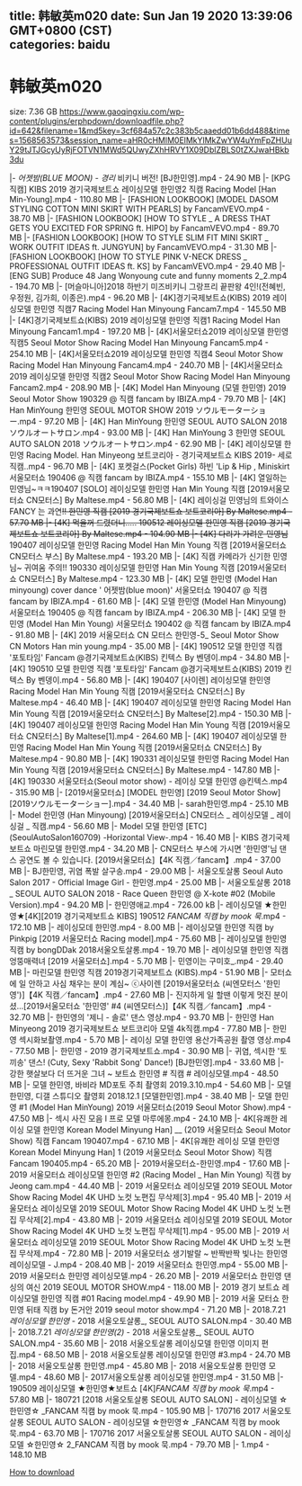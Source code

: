 
title: 韩敏英m020
date: Sun Jan 19 2020 13:39:06 GMT+0800 (CST)    
categories: baidu
---

# 韩敏英m020
size: 7.36 GB
 https://www.gaoqingxiu.com/wp-content/plugins/erphpdown/downloadfile.php?id=642&filename=1&md5key=3cf684a57c2c383b5caaedd01b6dd488&times=1568563573&session_name=aHR0cHMlM0ElMkYlMkZwYW4uYmFpZHUuY29tJTJGcyUyRjFOTVN1MWd5QUwyZXhHRVY1X09DblZBLS0tZXJwaHBkb3du
 
|- _어젯밤(BLUE MOON) - 경리_ 비키니 버전! [BJ한민영].mp4 - 24.90 MB
|- [KPG직캠] KIBS 2019 경기국제보트쇼 레이싱모델 한민영2 직캠 Racing Model [Han Min-Young].mp4 - 110.80 MB
|- [FASHION LOOKBOOK] [MODEL DASOM STYLING COTTON MINI SKIRT WITH PEARLS] by FancamVEVO.mp4 - 38.70 MB
|- [FASHION LOOKBOOK] [HOW TO STYLE _ A DRESS THAT GETS YOU EXCITED FOR SPRING ft. HIPO] by FancamVEVO.mp4 - 89.70 MB
|- [FASHION LOOKBOOK] [HOW TO STYLE SLIM FIT MINI SKIRT _ WORK OUTFIT IDEAS ft. JUNGYUN] by FancamVEVO.mp4 - 31.30 MB
|- [FASHION LOOKBOOK] [HOW TO STYLE PINK V-NECK DRESS _ PROFESSIONAL OUTFIT IDEAS ft. KS] by FancamVEVO.mp4 - 29.40 MB
|- [ENG SUB] Produce 48 Jang Wonyoung cute and funny moments 2_2.mp4 - 194.70 MB
|- [머슬마니아]2018 하반기 미즈비키니 그랑프리 끝판왕 4인!(전혜빈, 우정원, 김가희, 이종은).mp4 - 96.20 MB
|- [4K]경기국제보트쇼(KIBS) 2019 레이싱모델 한민영 직캠7 Racing Model Han Minyoung Fancam7.mp4 - 145.50 MB
|- [4K]경기국제보트쇼(KIBS) 2019 레이싱모델 한민영 직캠1 Racing Model Han Minyoung Fancam1.mp4 - 197.20 MB
|- [4K]서울모터쇼2019 레이싱모델 한민영 직캠5 Seoul Motor Show Racing Model Han Minyoung Fancam5.mp4 - 254.10 MB
|- [4K]서울모터쇼2019 레이싱모델 한민영 직캠4 Seoul Motor Show Racing Model Han Minyoung Fancam4.mp4 - 240.70 MB
|- [4K]서울모터쇼2019 레이싱모델 한민영 직캠2 Seoul Motor Show Racing Model Han Minyoung Fancam2.mp4 - 208.90 MB
|- [4K] Model Han Minyoung (모델 한민영) 2019 Seoul Motor Show 190329 @ 직캠 fancam by IBIZA.mp4 - 79.70 MB
|- [4K] Han MinYoung 한민영 SEOUL MOTOR SHOW 2019 ソウルモーターショー.mp4 - 97.20 MB
|- [4K] Han MinYoung 한민영 SEOUL AUTO SALON 2018 ソウルオートサロン.mp4 - 93.00 MB
|- [4K] Han MinYoung 3 한민영 SEOUL AUTO SALON 2018 ソウルオートサロン.mp4 - 62.90 MB
|- [4K] 레이싱모델 한민영 Racing Model. Han Minyeong 보트코리아 - 경기국제보트쇼 KIBS 2019- 세로직캠..mp4 - 96.70 MB
|- [4K] 포켓걸스(Pocket Girls) 하빈 'Lip & Hip , Miniskirt 서울모터쇼 190406 @ 직캠 fancam by IBIZA.mp4 - 155.10 MB
|- [4K] 열일하는 민영님~ㅋㅋ190407 [SOLO] 레이싱모델 한민영 Han Min Young 직캠 [2019서울모터쇼 CN모터스] By Maltese.mp4 - 56.80 MB
|- [4K] 레이싱걸 민영님의 트와이스 FANCY 는 과연~~!! 한민영 직캠 [2019 경기국제보트쇼 보트코리아] By Maltese.mp4 - 57.70 MB
|- [4K] 먹을꺼 드렸더니..... 190512 레이싱모델 한민영 직캠 [2019 경기국제보트쇼 보트코리아] By Maltese.mp4 - 104.90 MB
|- [4K] 다리가 가려운 민영님~~ 190407 레이싱모델 한민영 Racing Model Han Min Young 직캠 [2019서울모터쇼 CN모터스 부스] By Maltese.mp4 - 193.20 MB
|- [4K] 직캠 카메라가 신기한 민영님~ 귀여움 주의!! 190330 레이싱모델 한민영 Han Min Young 직캠 [2019서울모터쇼 CN모터스] By Maltese.mp4 - 123.30 MB
|- [4K] 모델 한민영 (Model Han minyoung) cover dance ' 어젯밤(blue moon)' 서울모터쇼 190407 @ 직캠 fancam by IBIZA.mp4 - 61.60 MB
|- [4K] 모델 한민영 (Model Han Minyoung) 서울모터쇼 190405 @ 직캠 fancam by IBIZA.mp4 - 206.30 MB
|- [4K] 모델 한민영 (Model Han Min Young) 서울모터쇼 190402 @ 직캠 fancam by IBIZA.mp4 - 91.80 MB
|- [4K] 2019 서울모터쇼 CN 모터스 한민영-5_ Seoul Motor Show CN Motors Han min young.mp4 - 35.00 MB
|- [4K] 190512 모델 한민영 직캠 '포토타임' Fancam @경기국제보트쇼(KIBS) 킨텍스 By 벤뎅이.mp4 - 34.80 MB
|- [4K] 190510 모델 한민영 직캠 '포토타임' Fancam @경기국제보트쇼(KIBS) 2019 킨텍스 By 벤뎅이.mp4 - 56.80 MB
|- [4K] 190407 [사이렌] 레이싱모델 한민영 Racing Model Han Min Young 직캠 [2019서울모터쇼 CN모터스] By Maltese.mp4 - 46.40 MB
|- [4K] 190407 레이싱모델 한민영 Racing Model Han Min Young 직캠 [2019서울모터쇼 CN모터스] By Maltese[2].mp4 - 150.30 MB
|- [4K] 190407 레이싱모델 한민영 Racing Model Han Min Young 직캠 [2019서울모터쇼 CN모터스] By Maltese[1].mp4 - 264.60 MB
|- [4K] 190407 레이싱모델 한민영 Racing Model Han Min Young 직캠 [2019서울모터쇼 CN모터스] By Maltese.mp4 - 90.80 MB
|- [4K] 190331 레이싱모델 한민영 Racing Model Han Min Young 직캠 [2019서울모터쇼 CN모터스] By Maltese.mp4 - 147.80 MB
|- [4K] 190330 서울모터쇼(Seoul motor show) - 레이싱 모델 한민영 @킨텍스.mp4 - 315.90 MB
|- [2019서울모터쇼] [MODEL 한민영] [2019 Seoul Motor Show] [2019ソウルモーターショー].mp4 - 34.40 MB
|- sarah한민영.mp4 - 25.10 MB
|- Model 한민영 (Han Minyoung) [2019서울모터쇼] CN모터스 _ 레이싱모델 _ 레이싱걸 _ 직캠.mp4 - 56.60 MB
|- Model 모델 한민영 [ETC] (SeoulAutoSalon160709) -Horizontal View-.mp4 - 16.40 MB
|- KIBS 경기국제보트쇼 마린모델 한민영.mp4 - 34.20 MB
|- CN모터스 부스에 가시면 '한민영'님 댄스 공연도 볼 수 있습니다. [2019서울모터쇼]【4K 직캠／fancam】.mp4 - 37.00 MB
|- BJ한민영, 귀염 폭발 살구송.mp4 - 29.00 MB
|- 서울오토살롱 Seoul Auto Salon 2017 - Official Image Girl - 한민영.mp4 - 25.00 MB
|- 서울오토살롱 2018 _ SEOUL AUTO SALON 2018 - Race Queen 한민영 @ X-kote #02 (Mobile Version).mp4 - 94.20 MB
|- 한민영애교.mp4 - 726.00 kB
|- 레이싱모델 ★한민영★[4K][2019 경기국제보트쇼 KIBS] 190512 _FANCAM 직캠 by mook 묵_.mp4 - 172.10 MB
|- 레이싱모데 한민영.mp4 - 8.00 MB
|- 레이싱모델 한민영 직캠 by Pinkpig [2019 서울모터쇼 Racing model].mp4 - 75.60 MB
|- 레이싱모델 한민영 직캠 by bongDDak 2018서울오토살롱.mp4 - 19.70 MB
|- 레이싱모델 한민영 직캠 엉뚱매력녀 [2019 서울모터쇼].mp4 - 5.70 MB
|- 민영이는 구미호_.mp4 - 29.40 MB
|- 마린모델 한민영 직캠 2019경기국제보트쇼 (KIBS).mp4 - 51.90 MB
|- 모터쇼에 일 안하고 사심 채우는 분이 계심~ ⓒ사이렌 [2019서울모터쇼 (씨엔모터스 '한민영')]【4K 직캠／fancam】.mp4 - 27.60 MB
|- 진지하게 일 할땐 이렇게 멋진 분이셨...[2019서울모터쇼 '한민영' #4 (씨엔모터스)]【4K 직캠／fancam】.mp4 - 32.70 MB
|- 한민영의 '제니 - 솔로' 댄스 영상.mp4 - 93.70 MB
|- 한민영 Han Minyeong 2019 경기국제보트쇼 보트코리아 모델 4k직캠.mp4 - 77.80 MB
|- 한민영 섹시화보촬영.mp4 - 5.70 MB
|- 레이싱 모델 한민영 용산가족공원 촬영 영상.mp4 - 77.50 MB
|- 한민영 - 2019 경기국제보트쇼.mp4 - 30.90 MB
|- 귀염, 섹시한 '토끼송' 댄스! (Cuty, Sexy 'Rabbit Song' Dance!) [BJ한민영].mp4 - 33.60 MB
|- 강한 햇살보다 더 뜨거운 그녀 ~ 보트쇼 한민영 # 직캠 # 레이싱모델.mp4 - 48.50 MB
|- 모델 한민영, 바비라 MD포토 주최 촬영회 2019.3.10.mp4 - 54.60 MB
|- 모델 한민영, 디갤 스튜디오 촬영회 2018.12.1 [모델한민영].mp4 - 38.40 MB
|- 모델 한민영 #1 (Model Han MinYoung) 2019 서울모터쇼(2019 Seoul Motor Show).mp4 - 47.50 MB
|- 섹시 사진 모음 l 프로 모델 마루에몽.mp4 - 24.10 MB
|- 4K[유쾌한 레이싱 모델 한민영 Korean Model Minyung Han] __ (2019 서울모터쇼 Seoul Motor Show) 직캠 Fancam 190407.mp4 - 67.10 MB
|- 4K[유쾌한 레이싱 모델 한민영 Korean Model Minyung Han] 1 (2019 서울모터쇼 Seoul Motor Show) 직캠 Fancam 190405.mp4 - 65.20 MB
|- 2019서울모터쇼-한민영.mp4 - 17.60 MB
|- 2019 서울모터쇼 레이싱모델 한민영 #2 (Racing Model _ Han Min Young) 직캠 by Jeong cam.mp4 - 44.40 MB
|- 2019 서울모터쇼 레이싱모델 2019 SEOUL Motor Show Racing Model 4K UHD 노컷 노편집 무삭제[3].mp4 - 95.40 MB
|- 2019 서울모터쇼 레이싱모델 2019 SEOUL Motor Show Racing Model 4K UHD 노컷 노편집 무삭제[2].mp4 - 43.80 MB
|- 2019 서울모터쇼 레이싱모델 2019 SEOUL Motor Show Racing Model 4K UHD 노컷 노편집 무삭제[1].mp4 - 95.00 MB
|- 2019 서울모터쇼 레이싱모델 2019 SEOUL Motor Show Racing Model 4K UHD 노컷 노편집 무삭제.mp4 - 72.80 MB
|- 2019 서울모터쇼 생기발랄 ~ 반짝반짝 빛나는 한민영 레이싱모델 - J.mp4 - 208.40 MB
|- 2019 서울모터쇼 한민영.mp4 - 55.00 MB
|- 2019 서울모터쇼 한민영 레이싱모델.mp4 - 26.20 MB
|- 2019 서울모터쇼 한민영 댄싱의 여신 2019 SEOUL MOTOR SHOW.mp4 - 118.00 MB
|- 2019 경기 보트쇼 레이싱모델 한민영 직캠 #01 Racing model.mp4 - 49.90 MB
|- 2019 서울 모터쇼 한민영 뒤태 직캠 by 돈거안 2019 seoul motor show.mp4 - 71.20 MB
|- 2018.7.21 _레이싱모델 한민영_ - 2018 서울오토살롱_, SEOUL AUTO SALON.mp4 - 30.40 MB
|- 2018.7.21 _레이싱모델 한민영(2)_ - 2018 서울오토살롱_, SEOUL AUTO SALON.mp4 - 35.60 MB
|- 2018 서울오토살롱 레이싱모델 한민영 이미지 편집.mp4 - 68.50 MB
|- 2018 서울오토살롱 레이싱모델 한민영 #3.mp4 - 24.70 MB
|- 2018 서울오토살롱 한민영.mp4 - 45.80 MB
|- 2018 서울오토살롱 한민영 모델.mp4 - 48.60 MB
|- 2017서울오토살롱 레이싱모델 한민영.mp4 - 31.50 MB
|- 190509 레이싱모델 ★한민영★보트쇼 [4K]_FANCAM 직캠 by mook 묵_.mp4 - 57.80 MB
|- 180721 [2018 서울오토살롱 SEOUL AUTO SALON] - 레이싱모델 ☆한민영☆ _FANCAM 직캠 by mook 묵.mp4 - 105.90 MB
|- 170716 2017 서울오토살롱 SEOUL AUTO SALON - 레이싱모델 ☆한민영☆ _FANCAM 직캠 by mook 묵.mp4 - 63.70 MB
|- 170716 2017 서울오토살롱 SEOUL AUTO SALON - 레이싱모델 ☆한민영☆ 2_FANCAM 직캠 by mook 묵.mp4 - 79.70 MB
|- 1.mp4 - 148.10 MB

[How to download](https://bpcam.bemobtrk.com/go/2ceec3aa-1ca2-46d6-b9ff-aaa5c184517c?jno=21)